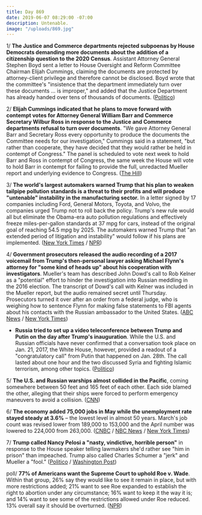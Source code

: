 ```yaml
---
title: Day 869
date: 2019-06-07 08:29:00 -07:00
description: Untenable.
image: "/uploads/869.jpg"
---
```


1/ **The Justice and Commerce departments rejected subpoenas by House Democrats demanding more documents about the addition of a citizenship question to the 2020 Census**. Assistant Attorney General Stephen Boyd sent a letter to House Oversight and Reform Committee Chairman Elijah Cummings, claiming the documents are protected by attorney-client privilege and therefore cannot be disclosed. Boyd wrote that the committee's "insistence that the department immediately turn over these documents ... is improper," and added that the Justice Department has already handed over tens of thousands of documents. ([Politico](https://www.politico.com/story/2019/06/06/barr-ross-census-democrats-house-1356569))

2/ **Elijah Cummings indicated that he plans to move forward with contempt votes for Attorney General William Barr and Commerce Secretary Wilbur Ross in response to the Justice and Commerce departments refusal to turn over documents**. "We gave Attorney General Barr and Secretary Ross every opportunity to produce the documents the Committee needs for our investigation," Cummings said in a statement, "but rather than cooperate, they have decided that they would rather be held in contempt of Congress." The panel is scheduled to vote next week to hold Barr and Ross in contempt of Congress, the same week the House will vote to hold Barr in contempt for failing to provide the full, unredacted Mueller report and underlying evidence to Congress. ([The Hill](https://thehill.com/regulation/447196-house-panel-moves-forward-with-contempt-votes-for-barr-ross-over-census-question))

3/ **The world's largest automakers warned Trump that his plan to weaken tailpipe pollution standards is a threat to their profits and will produce "untenable" instability in the manufacturing sector.** In a letter signed by 17 companies including Ford, General Motors, Toyota, and Volvo, the companies urged Trump not to roll back the policy. Trump's new rule would all but eliminate the Obama-era auto pollution regulations and effectively freeze miles-per-gallon standards at 37 mpg for  cars, instead of the original goal of reaching 54.5 mpg by 2025. The automakers warned Trump that "an extended period of litigation and instability" would follow if his plans are implemented. ([New York Times](https://www.nytimes.com/2019/06/06/climate/trump-auto-emissions-rollback-letter.html) / [NPR](https://www.npr.org/2019/06/06/730485234/carmakers-to-white-house-work-with-california-on-rules-for-greenhouse-gases))

4/ **Government prosecutors released the audio recording of a 2017 voicemail from Trump's then-personal lawyer asking Michael Flynn's attorney for "some kind of heads up" about his cooperation with investigators**. Mueller's team has described John Dowd's call to Rob Kelner as a "potential" effort to hinder the investigation into Russian meddling in the 2016 election. The transcript of Dowd's call with Kelner was included in the Mueller report, but the audio remained secret until Thursday. Prosecutors turned it over after an order from a federal judge, who is weighing how to sentence Flynn for making false statements to FBI agents about his contacts with the Russian ambassador to the United States. ([ABC News](https://abcnews.go.com/Politics/voicemailtrumps-lawyer-asks-michael-flynns-attorney-heads/story?id=63542167) / [New York Times](https://www.nytimes.com/2019/06/06/us/politics/flynn-dowd-obstruction.html))

* **Russia tried to set up a video teleconference between Trump and Putin on the day after Trump's inauguration**. While the U.S. and Russian officials have never confirmed that a conversation took place on Jan. 21, 2017, the White House, however, provided a readout of a "congratulatory call" from Putin that happened on Jan. 28th. The call lasted about one hour and the two discussed Syria and fighting Islamic terrorism, among other topics. ([Politico](https://www.politico.com/story/2019/06/06/fbi-trump-puting-call-inaguration-1356589))

5/ **The U.S. and Russian warships almost collided in the Pacific**, coming somewhere between 50 feet and 165 feet of each other. Each side blamed the other, alleging that their ships were forced to perform emergency maneuvers to avoid a collision. ([CNN](https://www.cnn.com/2019/06/07/politics/us-russia-navy-near-collision-intl/index.html))

6/ **The economy added 75,000 jobs in May while the unemployment rate stayed steady at 3.6%** – the lowest level in almost 50 years. March's job count was revised lower from 189,000 to 153,000 and the April number was lowered to 224,000 from 263,000. ([CNBC](https://www.cnbc.com/2019/06/07/nonfarm-payrolls-unemployment-rate-may-2019.html) / [NBC News](https://www.nbcnews.com/business/economy/economy-added-just-75-000-jobs-may-amid-ongoing-trade-n1014956) / [New York Times](https://www.nytimes.com/2019/06/07/business/economy/may-jobs-report-economy.html))

7/ **Trump called Nancy Pelosi a "nasty, vindictive, horrible person"** in response to the House speaker telling lawmakers she'd rather see "him in prison" than impeached. Trump also called Charles Schumer a "jerk" and Mueller a "fool." ([Politico](https://www.politico.com/story/2019/06/06/trump-pelosi-nasty-vindictive-ingraham-1356595) / [Washington Post](https://www.washingtonpost.com/politics/trump-calls-pelosi-a-nasty-vindictive-horrible-person-after-she-said-shed-like-to-see-him-in-prison/2019/06/07/ad19058c-890b-11e9-98c1-e945ae5db8fb_story.html))

poll/ **77% of Americans want the Supreme Court to uphold Roe v. Wade**. Within that group, 26% say they would like to see it remain in place, but with more restrictions added; 21% want to see Roe expanded to establish the right to abortion under any circumstance; 16% want to keep it the way it is; and 14% want to see some of the restrictions allowed under Roe reduced. 13% overall say it should be overturned. ([NPR](https://www.npr.org/2019/06/07/730183531/poll-majority-want-to-keep-abortion-legal-but-they-also-want-restrictions))
